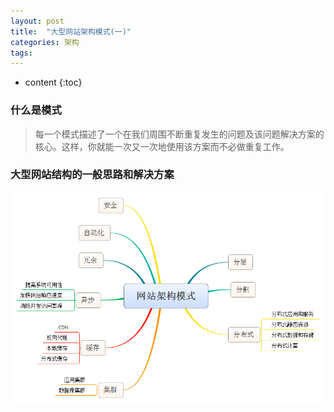 ```yaml
---
layout: post
title:  "大型网站架构模式(一)"
categories: 架构
tags: 
---
```


* content
{:toc}



### 什么是模式 
>  每一个模式描述了一个在我们周围不断重复发生的问题及该问题解决方案的核心。这样，你就能一次又一次地使用该方案而不必做重复工作。

<!--more-->

### 大型网站结构的一般思路和解决方案

![网站架构模式](/images/2016-11-05/01.jpg)

